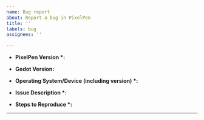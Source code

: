 ```yaml
---
name: Bug report
about: Report a bug in PixelPen
title: ''
labels: bug
assignees: ''

---
```


<!--Before filing a new bug report, please search existing issues to avoid duplicates.
Make sure to make different issue for unrelated bugs instead combine it into one-->

- **PixelPen Version \*:**  
  <!--Specify the version of PixelPen you are using-->

- **Godot Version:**
  <!---Fill this if the bug happen in plugins/addons--->

- **Operating System/Device (including version) \*:**  
  <!--Provide details about your OS and device, e.g., Windows 10, macOS 12.3, iPhone 12 with iOS 15.4-->

- **Issue Description \*:**  
  <!--Describe the bug in detail. Include any error messages, unexpected behavior, etc.-->

- **Steps to Reproduce \*:**  
  <!--List the steps needed to reproduce the issue. This helps in identifying and fixing the bug.-->

---

<!--
Notes:
- Include screenshots or videos if they help illustrate the problem.
- Mention any recent changes or updates to your system or PixelPen that might be relevant.-->

